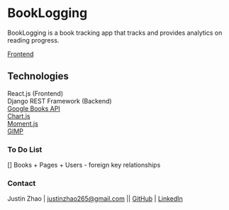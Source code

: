 # BookLogging

BookLogging is a book tracking app that tracks and provides analytics on reading progress.

[Frontend](https://github.com/zhaoj1/book-tracker-front)

## Technologies

React.js (Frontend)    
Django REST Framework (Backend)    
[Google Books API](https://developers.google.com/books)    
[Chart.js](https://www.chartjs.org/)     
[Moment.js](https://momentjs.com/)     
[GIMP](https://www.gimp.org/) 

### To Do List

[] Books + Pages + Users - foreign key relationships    

### Contact

Justin Zhao | justinzhao265@gmail.com || [GitHub](https://github.com/zhaoj1) | [LinkedIn](https://www.linkedin.com/in/justin-zh/)